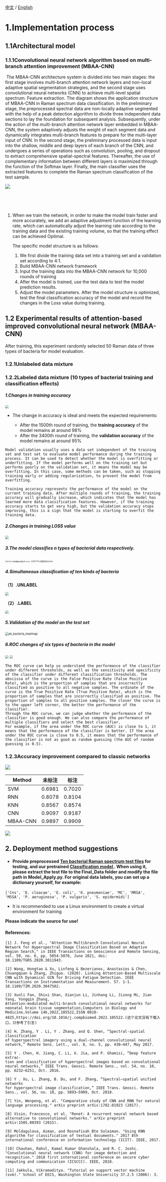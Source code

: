 [中文](./CN.md)  /  [English](./README.md)

# 1.Implementation process

## 1.1Architectural model

### 1.1.1Convolutional neural network algorithm based on multi-branch attention improvement (MBAA-CNN)

​		The MBAA-CNN architecture system is divided into two main stages: the first stage involves multi-branch attention network layers and non-local adaptive spatial segmentation strategies, and the second stage uses convolutional neural networks (CNN) to achieve multi-level spatial spectrum. Feature extraction. The diagram shows the application structure of MBAA-CNN in Raman spectrum data classification. In the preliminary stage, the preprocessed spectral data are non-locally adaptive segmented with the help of a peak detection algorithm to divide three independent data sections to lay the foundation for subsequent analysis. Subsequently, under the action of the multi-branch attention network layer embedded in MBAA-CNN, the system adaptively adjusts the weight of each segment data and dynamically integrates multi-branch features to prepare for the multi-layer input of CNN. In the second stage, the preliminary processed data is input into the shallow, middle and deep layers of each branch of the CNN, and undergoes a series of operations such as convolution, pooling, and dropout to extract comprehensive spatial-spectral features. Thereafter, the use of complementary information between different layers is maximized through the function of the Softmax layer. Finally, the main classifier uses the extracted features to complete the Raman spectrum classification of the test sample.

![](https://s2.loli.net/2024/01/08/VsJ8gCWvb4U9Rae.png)	

​																

​	

1. When we train the network, in order to make the model train faster and more accurately, we add an adaptive adjustment function of the learning rate, which can automatically adjust the learning rate according to the training data and the existing training volume, so that the training effect can be achieved Optimal.

   The specific model structure is as follows:

   1. We first divide the training data set into a training set and a validation set according to 4:1.
   2. Build MBAA-CNN network framework
   3. Input the training data into the MBAA-CNN network for 10,000 rounds of training
   4. After the model is trained, use the test data to test the model prediction results.
   5. Adjust the model parameters. After the model structure is optimized, test the final classification accuracy of the model and record the changes in the Loss value during training.



## 1.2 Experimental results of attention-based improved convolutional neural network (MBAA-CNN)

After training, this experiment randomly selected 50 Raman data of three types of bacteria for model evaluation.

### 1.2.1Unlabeled data mixture

### 1.2.2Labeled data mixture (10 types of bacterial training and classification effects)

##### 1.Changes in training accuracy

<img src="https://s2.loli.net/2024/01/08/OqRtmCT4leVPMUv.png" style="zoom:67%;" />

- The change in accuracy is ideal and meets the expected requirements:

  - After the 1500th round of training, the **training accuracy** of the model remains at around 98%
  - After the 3400th round of training, the **validation accuracy** of the model remains at around 95%

```
Model validation usually uses a data set independent of the training set and test set to evaluate model performance during the training process. It can be used to detect whether the model is overfitting or underfitting. If the model performs well on the training set but performs poorly on the validation set, it means the model may be overfitting. In this case, some methods can be taken, such as stopping training early or adding regularization, to prevent the model from overfitting.

Training accuracy represents the performance of the model on the current training data. After multiple rounds of training, the training accuracy will gradually increase, which indicates that the model has learned more data classification features. However, if the training accuracy starts to get very high, but the validation accuracy stops improving, this is a sign that the model is starting to overfit the training data.
```

##### 2.Changes in training LOSS value

<img src="https://s2.loli.net/2024/01/08/vpZ2zd5BibQtoCl.png" style="zoom:67%;" />

##### 3.The model classifies n types of bacterial data respectively.

<img src="https://s2.loli.net/2024/01/08/dIRhN5oP6bZfETX.png" alt="98.833%四种细菌分类情况Process" style="zoom: 33%;" />

<img src="https://s2.loli.net/2024/01/08/ZHFSP61TyM2Ju3b.png" alt="98.75%分类情况process" style="zoom: 40%;" />

##### 4.Simultaneous classification of ten kinds of bacteria

**（1）.UNLABEL**

<img src="https://s2.loli.net/2024/01/04/eCnNmoRU6cQVF1A.png" style="zoom:67%;" />

**（2）.LABEL**

<img src="https://s2.loli.net/2024/01/08/ZKR7JCEc5oVl9Xu.png" style="zoom:67%;" />

##### 5.Validation of the model on the test set

<img src="https://s2.loli.net/2024/01/08/WtNP4idQgLkonYb.png" alt="all_bacteria_heatmap" style="zoom: 67%;" />

##### 6.ROC changes of six types of bacteria in the model

<img src="https://s2.loli.net/2024/01/08/XdpoQ1k7H6Vc58u.png" style="zoom:67%;" />

<img src="https://s2.loli.net/2024/01/08/5iNLowIE3prUZQv.png" style="zoom: 67%;" />

```
The ROC curve can help us understand the performance of the classifier under different thresholds, as well as the sensitivity and specificity of the classifier under different classification thresholds. The abscissa of the curve is the False Positive Rate (False Positive Rate), which is the proportion of samples that are incorrectly classified as positive to all negative samples. The ordinate of the curve is the True Positive Rate (True Positive Rate), which is the proportion of samples that are incorrectly classified as positive. The proportion of samples to all positive samples. The closer the curve is to the upper left corner, the better the performance of the classifier.
Through the ROC curve, we can judge whether the performance of the classifier is good enough. We can also compare the performance of multiple classifiers and select the best classifier.
For example, if the area under the ROC curve (AUC) is close to 1, it means that the performance of the classifier is better. If the area under the ROC curve is close to 0.5, it means that the performance of the classifier is not as good as random guessing (the AUC of random guessing is 0.5).
```

### 1.2.3Accuracy improvement compared to classic networks

![](https://s2.loli.net/2024/01/08/VZyu3ijYpUPTe5I.png)

| Method   | 未标注 | 标注   |
| -------- | ------ | ------ |
| SVM      | 0.6981 | 0.7020 |
| RNN      | 0.8078 | 0.8104 |
| KNN      | 0.8567 | 0.8574 |
| CNN      | 0.9097 | 0.9187 |
| MBAA-CNN | 0.9897 | 0.9909 |



![](https://s2.loli.net/2024/01/08/LwjB3JteIixdM8Y.png)

## 2. Deployment method suggestions

- #### Provide preprocessed [Ten bacterial Raman spectrum test files](https://drive.google.com/file/d/1WeH_uRzx1HT1DCyYilERKbZkCHOnwRav/view?usp=drive_link) for testing, and our pretrained [Classification model ](https://drive.google.com/file/d/12Q4Vd-eN2-rNCBofm0dYQdozMhqTJg34/view?usp=drive_link). When using it, please extract the test file to the Final_Data folder and modify the file path in Model_Apply.py. For original data labels, you can set up a dictionary yourself, for example:

```
['Cns', 'E. cloacae', 'E. coli', 'K. pneumoniae', 'MC', 'MRSA', 'MSSA', 'P. aeruginosa', 'P. vulgaris', 'S. epidermidi']
```

- It is recommended to use a Linux environment to create a virtual environment for training



**Please indicate the source for use!**

#### **References:**

```
[1] J. Feng et al., "Attention Multibranch Convolutional Neural Network for Hyperspectral Image Classification Based on Adaptive Region Search," in IEEE Transactions on Geoscience and Remote Sensing, vol. 59, no. 6, pp. 5054-5070, June 2021, doi: 10.1109/TGRS.2020.3011943.

[2] Wang, Hongtao & Xu, Linfeng & Bezerianos, Anastasios & Chen, Chuangquan & Zhang, Zhiguo. (2020). Linking Attention-Based Multiscale CNN with Dynamical GCN for Driving Fatigue Detection. IEEE Transactions on Instrumentation and Measurement. 57. 1-1. 10.1109/TIM.2020.3047502. 

[3] Xunli Fan, Shixi Shan, Xianjun Li, Jinhang Li, Jizong Mi, Jian Yang, Yongqin Zhang,
Attention-modulated multi-branch convolutional neural networks for neonatal brain tissue segmentation,Computers in Biology and Medicine,Volume 146,2022,105522,ISSN 0010-4825,https://doi.org/10.1016/j.compbiomed.2022.105522.(这个论文没有下载入口，只参考了引言)

[4] H. Zhang, Y . Li, Y . Zhang, and Q. Shen, “Spectral-spatial classification
of hyperspectral imagery using a dual-channel convolutional neural
network,” Remote Sens. Lett., vol. 8, no. 5, pp. 438–447, May 2017.

[5] Y . Chen, H. Jiang, C. Li, X. Jia, and P. Ghamisi, “Deep feature extrac-
tion and classification of hyperspectral images based on convolutional
neural networks,” IEEE Trans. Geosci. Remote Sens., vol. 54, no. 10,
pp. 6232–6251, Oct. 2016.

[6] Y . Xu, L. Zhang, B. Du, and F. Zhang, “Spectral–spatial unified networks
for hyperspectral image classification,” IEEE Trans. Geosci. Remote
Sens., vol. 56, no. 10, pp. 5893–5909, Oct. 2018.

[7] Yin, Wenpeng, et al. "Comparative study of CNN and RNN for natural language processing." arXiv preprint arXiv:1702.01923 (2017).

[8] Visin, Francesco, et al. "Renet: A recurrent neural network based alternative to convolutional networks." arXiv preprint arXiv:1505.00393 (2015).

[9] Moldagulova, Aiman, and Rosnafisah Bte Sulaiman. "Using KNN algorithm for classification of textual documents." 2017 8th international conference on information technology (ICIT). IEEE, 2017.

[10] Chauhan, Rahul, Kamal Kumar Ghanshala, and R. C. Joshi. "Convolutional neural network (CNN) for image detection and recognition." 2018 first international conference on secure cyber computing and communication (ICSCCC). IEEE, 2018.

[11] Jakkula, Vikramaditya. "Tutorial on support vector machine (svm)." School of EECS, Washington State University 37.2.5 (2006): 3.

```

